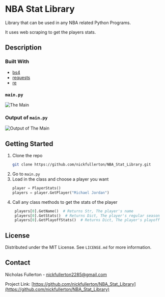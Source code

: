 # NBA Stat Library

Library that can be used in any NBA related Python Programs.  

It uses web scraping to get the players stats.  



## Description  


### Built With  

* [bs4](https://www.crummy.com/software/BeautifulSoup/bs4/doc/)
* [requests](https://docs.python-requests.org/en/latest/)
* [re](https://docs.python.org/3/library/re.html)


### `main.py`

![The Main](https://user-images.githubusercontent.com/72878403/129645725-f9fc49c7-b703-464f-9c55-b86d2650d7ad.PNG)


### Output of `main.py`

![Output of The Main](https://user-images.githubusercontent.com/72878403/129645752-12a75dfc-4932-46df-8579-b014dadce296.PNG)


## Getting Started

1. Clone the repo
   ```sh
   git clone https://github.com/nickfullerton/NBA_Stat_Library.git
   ```
2. Go to `main.py`
3. Load in the class and choose a player you want
   ```python
   player = PlayerStats()
   players = player.GetPlayer("Michael Jordan")
   ```
4. Call any class methods to get the stats of the player
   ```python
    players[0].GetName()  # Returns Str, The player's name
    players[0].GetStats()  # Returns Dict, The player's regular season stats of his career
    players[0].GetPlayoffStats()  # Returns Dict, The player's playoff stats of his career
   ```



## License

Distributed under the MIT License. See `LICENSE.md` for more information.



## Contact

Nicholas Fullerton  - nickfullerton2285@gmail.com

Project Link: [https://github.com/nickfullerton/NBA_Stat_Library](https://github.com/nickfullerton/NBA_Stat_Library)
